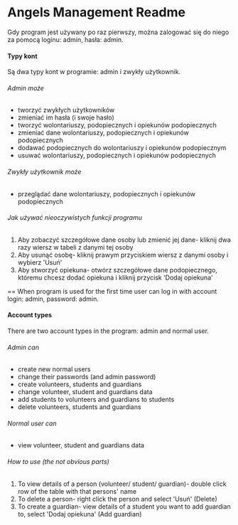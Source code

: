 Angels Management Readme
==
Gdy program jest używany po raz pierwszy, można zalogować się do niego za pomocą loginu: admin, hasła: admin.

#### Typy kont
Są dwa typy kont w programie: admin i zwykły użytkownik.
###### Admin może
- tworzyć zwykłych użytkowników
- zmieniać im hasła (i swoje hasło)
- tworzyć wolontariuszy, podopiecznych i opiekunów podopiecznych
- zmieniać dane wolontariuszy, podopiecznych i opiekunów podopiecznych
- dodawać podopiecznych do wolontariuszy i opiekunów podopiecznym
- usuwać wolontariuszy, podopiecznych i opiekunów podopiecznych

###### Zwykły użytkownik może
- przeglądać dane wolontariuszy, podopiecznych i opiekunów podopiecznych

###### Jak używać nieoczywistych funkcji programu
1. Aby zobaczyć szczegółowe dane osoby lub zmienić jej dane- kliknij dwa razy wiersz w tabeli z danymi tej osoby
2. Aby usunąć osobę- kliknij prawym przyciskiem wiersz z danymi osoby i wybierz 'Usuń'
3. Aby stworzyć opiekuna- otwórz szczegółowe dane podopiecznego, któremu chcesz dodać opiekuna i kliknij przycisk 'Dodaj opiekuna'

==
When program is used for the first time user can log in with account login: admin, password: admin.

#### Account types
There are two account types in the program: admin and normal user.
###### Admin can
- create new normal users
- change their passwords (and admin password)
- create volunteers, students and guardians
- change volunteer, student and guardians data
- add students to volunteers and guardians to students
- delete volunteers, students and guardians

###### Normal user can 
- view volunteer, student and guardians data


###### How to use (the not obvious parts)
1. To view details of a person (volunteer/ student/ guardian)- double click row of the table with that persons' name
2. To delete a person- right click the person and select 'Usuń' (Delete)
3. To create a guardian- view details of a student you want to add guardian to, select 'Dodaj opiekuna' (Add guardian)

